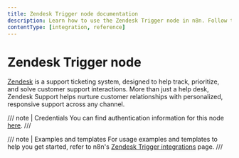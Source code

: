 ```yaml
---
title: Zendesk Trigger node documentation
description: Learn how to use the Zendesk Trigger node in n8n. Follow technical documentation to integrate Zendesk Trigger node into your workflows.
contentType: [integration, reference]
---
```


# Zendesk Trigger node

[Zendesk](https://www.zendesk.com/) is a support ticketing system, designed to help track, prioritize, and solve customer support interactions. More than just a help desk, Zendesk Support helps nurture customer relationships with personalized, responsive support across any channel.

/// note | Credentials
You can find authentication information for this node [here](/integrations/builtin/credentials/zendesk.md).
///

///  note  | Examples and templates
For usage examples and templates to help you get started, refer to n8n's [Zendesk Trigger integrations](https://n8n.io/integrations/zendesk-trigger/) page.
///
